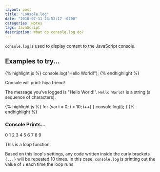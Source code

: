 ```yaml
---
layout: post
title: "Console.log"
date: "2018-07-11 23:52:17 -0700"
categories: Notes
tags: JavaScript
description: What do console.log do?
---
```



`console.log` is used to display content to the JavaScript console.

## Examples to try...

{% highlight js %}
  console.log("Hello World!");
{% endhighlight %}

Console will print: hiya friend!

The message you’ve logged is "Hello World!". `Hello World!` is a string (a sequence of characters).

{% highlight js %}
  for (var i = 0; i < 10; i++) {
    console.log(i);
  }
{% endhighlight %}

### Console Prints...
0
1
2
3
4
5
6
7
8
9

This is a loop function.

Based on this loop's settings, any code written inside the curly brackets `{...}` will be repeated 10 times. In this case, `console.log` is printing out the value of `i` each time the loop runs.
